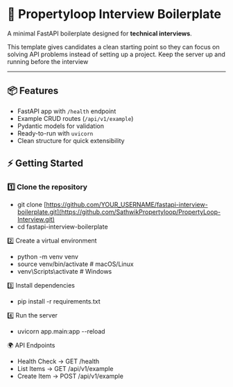 # 🚀 Propertyloop Interview Boilerplate

A minimal FastAPI boilerplate designed for **technical interviews**.  

This template gives candidates a clean starting point so they can focus on solving API problems instead of setting up a project. Keep the server up and running before the interview

---

## 📦 Features
- FastAPI app with `/health` endpoint  
- Example CRUD routes (`/api/v1/example`)  
- Pydantic models for validation  
- Ready-to-run with `uvicorn`  
- Clean structure for quick extensibility  

## ⚡ Getting Started

### 1️⃣ Clone the repository
 - git clone [https://github.com/YOUR_USERNAME/fastapi-interview-boilerplate.git](https://github.com/SathwikPropertyloop/PropertyLoop-Interview.git)
 - cd fastapi-interview-boilerplate

2️⃣ Create a virtual environment
 - python -m venv venv
 - source venv/bin/activate   # macOS/Linux
 - venv\Scripts\activate      # Windows

3️⃣ Install dependencies
 - pip install -r requirements.txt

4️⃣ Run the server
 - uvicorn app.main:app --reload

🌍 API Endpoints
 - Health Check → GET /health
 - List Items → GET /api/v1/example
 - Create Item → POST /api/v1/example

